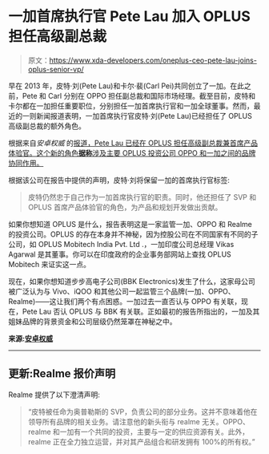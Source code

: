 # 一加首席执行官 Pete Lau 加入 OPLUS 担任高级副总裁

> 原文：<https://www.xda-developers.com/oneplus-ceo-pete-lau-joins-oplus-senior-vp/>

早在 2013 年，皮特·刘(Pete Lau)和卡尔·裴(Carl Pei)共同创立了一加。在此之前，Pete 和 Carl 分别在 OPPO 担任副总裁和国际市场经理。截至目前，皮特和卡尔都在一加担任重要职位，分别担任一加首席执行官和一加全球董事。然而，最近的一则新闻报道表明，一加首席执行官皮特·刘(Pete Lau)已经担任了 OPLUS 高级副总裁的额外角色。

根据来自*安卓权威* 的[报道，Pete Lau 已经在 OPLUS 担任高级副总裁兼首席产品体验官。这个新的角色**据称**涉及主要 OPLUS 投资公司 OPPO 和一加之间的品牌协同作用。](https://www.androidauthority.com/oneplus-ceo-bbk-1153210/)

根据该公司在报告中提供的声明，皮特·刘将保留一加的首席执行官标签:

> 皮特仍然忠于自己作为一加首席执行官的职责。同时，他还担任了 SVP 和 OPLUS 首席产品体验官的角色，为产品和规划开发做出贡献。

如果你想知道 OPLUS 是什么，报告表明这是一家监管一加、OPPO 和 Realme 的投资公司。OPLUS 的存在本身并不神秘，因为控股公司在不同国家有不同的子公司，如 OPLUS Mobitech India Pvt. Ltd .，一加印度公司总经理 Vikas Agarwal 是其董事。你可以在印度政府的企业事务部网站上查找 OPLUS Mobitech 来证实这一点。

现在，如果你想知道步步高电子公司(BBK Electronics)发生了什么，这家母公司被广泛认为与 Vivo、iQOO 和其他公司一起监管三个品牌(一加、OPPO、Realme)——这让我们两个有点困惑。一加过去一直否认与 OPPO 有关联，现在，Pete Lau 否认 OPLUS 与 BBK 有关联。正如最初的报告所指出的，一加及其姐妹品牌的背景资金和公司层级仍然笼罩在神秘之中。

**来源:[安卓权威](https://www.androidauthority.com/oneplus-ceo-bbk-1153210/)**

* * *

## 更新:Realme 报价声明

Realme 提供了以下澄清声明:

> “皮特被任命为奥普勒斯的 SVP，负责公司的部分业务。这并不意味着他在领导所有品牌的相关业务。请注意他的新头衔与 realme 无关。OPPO、realme 和一加有一个共同的投资，主要与一定的供应资源有关。此外，realme 正在全力独立运营，并对其产品组合和研发拥有 100%的所有权。”
